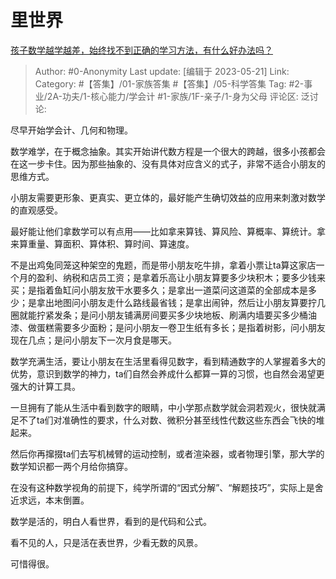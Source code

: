 # 里世界
[孩子数学越学越差，始终找不到正确的学习方法，有什么好办法吗？](https://www.zhihu.com/question/600520657/answer/3037307616)

> Author: #0-Anonymity
> Last update: [编辑于 2023-05-21]
> Link:
> Category: #【答集】/01-家族答集 #【答集】/05-科学答集
> Tag: #2-事业/2A-功夫/1-核心能力/学会计 #1-家族/1F-亲子/1-身为父母
> 评论区:
> 泛讨论:

尽早开始学会计、几何和物理。

数学难学，在于概念抽象。其实开始讲代数方程是一个很大的跨越，很多小孩都会在这一步卡住。因为那些抽象的、没有具体对应含义的式子，非常不适合小朋友的思维方式。

小朋友需要更形象、更真实、更立体的，最好能产生确切效益的应用来刺激对数学的直观感受。

最好能让他们拿数学可以有点用——比如拿来算钱、算风险、算概率、算统计。拿来算重量、算面积、算体积、算时间、算速度。

不是出鸡兔同笼这种架空的鬼题，而是带小朋友吃牛排，拿着小票让ta算这家店一个月的盈利、纳税和店员工资；是拿着乐高让小朋友算要多少块积木；要多少钱来买；是指着鱼缸问小朋友放干水要多久；是拿出一道菜问这道菜的全部成本是多少；是拿出地图问小朋友走什么路线最省钱；是拿出闹钟，然后让小朋友算要拧几圈就能拧紧发条；是问小朋友铺满房间要买多少块地板、刷满内墙要买多少桶油漆、做蛋糕需要多少面粉；是问小朋友一卷卫生纸有多长；是指着树影，问小朋友现在几点；是问小朋友下一次月食是哪天。

数学充满生活，要让小朋友在生活里看得见数字，看到精通数字的人掌握着多大的优势，意识到数学的神力，ta们自然会养成什么都算一算的习惯，也自然会渴望更强大的计算工具。

一旦拥有了能从生活中看到数字的眼睛，中小学那点数学就会洞若观火，很快就满足不了ta们对准确性的要求，什么对数、微积分甚至线性代数这些东西会飞快的堆起来。

然后你再撺掇ta们去写机械臂的运动控制，或者渲染器，或者物理引擎，那大学的数学知识都一两个月给你搞穿。

在没有这种数学视角的前提下，纯学所谓的“因式分解”、“解题技巧”，实际上是舍近求远，本末倒置。

数学是活的，明白人看世界，看到的是代码和公式。

看不见的人，只是活在表世界，少看无数的风景。

可惜得很。
